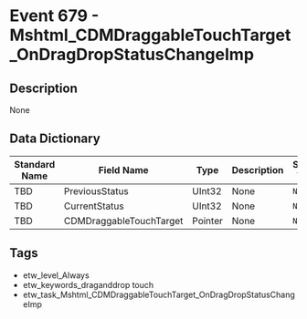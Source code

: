 # Event 679 - Mshtml_CDMDraggableTouchTarget_OnDragDropStatusChangeImp

## Description
None

## Data Dictionary
|Standard Name|Field Name|Type|Description|Sample Value|
|---|---|---|---|---|
|TBD|PreviousStatus|UInt32|None|`None`|
|TBD|CurrentStatus|UInt32|None|`None`|
|TBD|CDMDraggableTouchTarget|Pointer|None|`None`|

## Tags
* etw_level_Always
* etw_keywords_draganddrop touch
* etw_task_Mshtml_CDMDraggableTouchTarget_OnDragDropStatusChangeImp